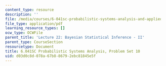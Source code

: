 ```yaml
---
content_type: resource
description: ''
file: /media/courses/6-041sc-probabilistic-systems-analysis-and-applied-probability-fall-2013/d03d0c8d078a67b886792ebc81845e5f_MIT6_041SCF13_assn10.pdf
file_type: application/pdf
learning_resource_types: []
ocw_type: OCWFile
parent_title: 'Lecture 22: Bayesian Statistical Inference - II'
parent_type: CourseSection
resourcetype: Document
title: 6.041SC Probabilistic Systems Analysis, Problem Set 10
uid: d03d0c8d-078a-67b8-8679-2ebc81845e5f
---
```

